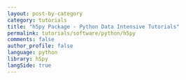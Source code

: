 ```yaml
---
layout: post-by-category
category: tutorials
title: "h5py Package - Python Data Intensive Tutorials"
permalink: tutorials/software/python/h5py
comments: false
author_profile: false
language: python
library: h5py
langSide: true
---
```

